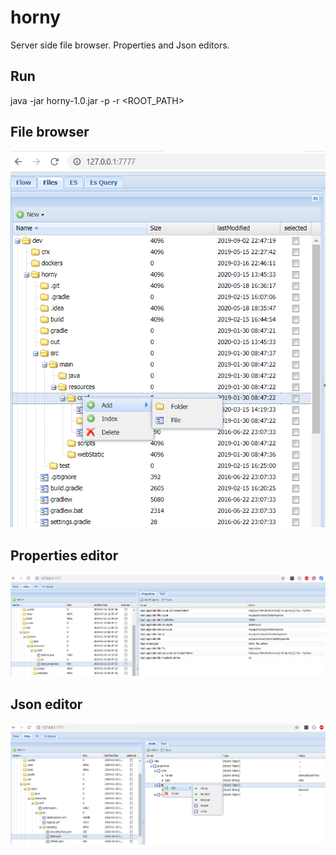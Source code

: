 # horny
Server side file browser. Properties and Json editors.

## Run 
java -jar horny-1.0.jar -p <PORT> -r <ROOT_PATH>

## File browser
![File browser](file-browser.png)

## Properties editor
![Properties editor](props-editor.png)

## Json editor
![Json editor](json-editor.png)

